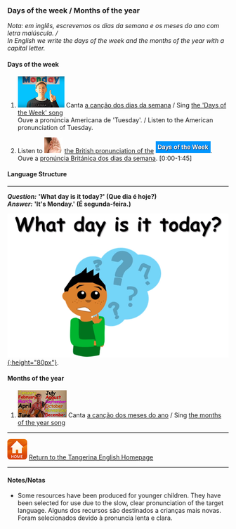 <head>
<!-- Global site tag (gtag.js) - Google Analytics -->
<script async src="https://www.googletagmanager.com/gtag/js?id=UA-110947112-3"></script>
<script>
  window.dataLayer = window.dataLayer || [];
  function gtag(){dataLayer.push(arguments);}
  gtag('js', new Date());

  gtag('config', 'UA-110947112-3');
</script>
</head>

### Days of the week / Months of the year

*Nota: em inglês, escrevemos os dias da semana e os meses do ano com letra maiúscula. /  
In English we write the days of the week and the months of the year with a capital letter.*

#### Days of the week

1. [![days](/images/days.PNG)](https://www.youtube.com/watch?v=36n93jvjkDs) Canta [a canção dos dias da semana](https://www.youtube.com/watch?v=36n93jvjkDs) / Sing [the 'Days of the Week' song](https://www.youtube.com/watch?v=36n93jvjkDs)    
Ouve a pronúncia Americana de 'Tuesday'. / Listen to the American pronunciation of Tuesday. 

2. Listen to ![listen](/images/listen.png) [the British pronunciation of the](https://www.youtube.com/watch?v=onHPejy0If4) [![dauk](/images/dauk.PNG)](https://www.youtube.com/watch?v=onHPejy0If4).  
Ouve a [pronúncia Británica dos dias da semana](https://www.youtube.com/watch?v=onHPejy0If4). [0:00-1:45]

#### Language Structure
***
***Question:*** **'What day is it today?' (Que dia é hoje?)**  
***Answer:*** **'It's Monday.' (É segunda-feira.)**

[![wdisit](/images/wdisit.png){:height="80px"}](https://www.youtube.com/watch?v=onHPejy0If4).  

#### Months of the year
1. [![mnth](/images/mnth.PNG)](https://www.youtube.com/watch?v=v608v42dKeI) Canta [a canção dos meses do ano](https://www.youtube.com/watch?v=v608v42dKeI) / Sing [the months of the year song](https://www.youtube.com/watch?v=v608v42dKeI)  

***
[![home](/images/home.PNG)](https://tangerina-pt.github.io/English) [Return to the Tangerina English Homepage](https://tangerina-pt.github.io/English)

***
#### Notes/Notas
* Some resources have been produced for younger children. They have been selected for use due to the slow, clear pronunciation of the target language. Alguns dos recursos são destinados a crianças mais novas. Foram selecionados devido à pronuncia lenta e clara.
